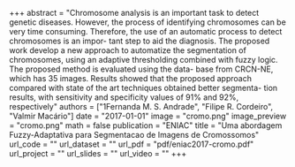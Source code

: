 +++
abstract = "Chromosome analysis is an important task to detect genetic diseases. However, the process of identifying chromosomes can be very time consuming. Therefore, the use of an automatic process to detect chromosomes is an impor- tant step to aid the diagnosis. The proposed work develop a new approach to automatize the segmentation of chromosomes, using an adaptive thresholding combined with fuzzy logic. The proposed method is evaluated using the data- base from CRCN-NE, which has 35 images. Results showed that the proposed approach compared with state of the art techniques obtained better segmenta- tion results, with sensitivity and specificity values of 91% and 92%, respectively"
authors = ["1Fernanda M. S. Andrade", "Filipe R. Cordeiro", "Valmir Macário"]
date = "2017-01-01"
image = "cromo.png"
image_preview = "cromo.png"
math = false
publication = "ENIAC"
title = "Uma abordagem Fuzzy-Adaptativa para Segmentacao de Imagens de Cromossomos"
url_code = ""
url_dataset = ""
url_pdf = "pdf/eniac2017-cromo.pdf"
url_project = ""
url_slides = ""
url_video = ""
+++
